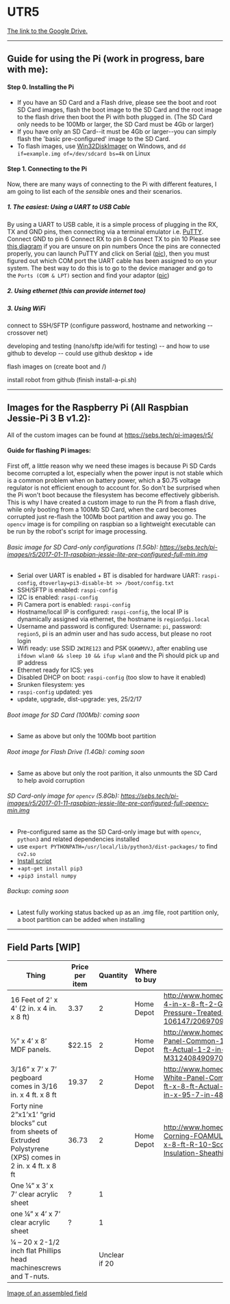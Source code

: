 # UTR5

[The link to the Google Drive.](https://drive.google.com/drive/folders/0B3CkMkwtokGCRW9SM05Hc056OWc)

--------------------------------------------------------------------------------------------------------------------------

## Guide for using the Pi (work in progress, bare with me):

#### Step 0. Installing the Pi
* If you have an SD Card and a Flash drive, please see the boot and root SD Card images, flash the boot image to the SD Card and the root image to the flash drive then boot the Pi with both plugged in. (The SD Card only needs to be 100Mb or larger, the SD Card must be 4Gb or larger)  
* If you have only an SD Card--it must be 4Gb or larger--you can simply flash the 'basic pre-configured' image to the SD Card.  
* To flash images, use [Win32DiskImager](https://sourceforge.net/projects/win32diskimager/) on Windows, and `dd if=example.img of=/dev/sdcard bs=4k` on Linux

#### Step 1. Connecting to the Pi
Now, there are many ways of connecting to the Pi with different features, I am going to list each of the *sensible* ones and their scenarios.
##### 1. The easiest: Using a UART to USB Cable
By using a UART to USB cable, it is a simple process of plugging in the RX, TX and GND pins, then connecting via a terminal emulator i.e. [PuTTY](http://www.putty.org/).  
Connect GND to pin 6
Connect RX to pin 8
Connect TX to pin 10
Please see [this diagram](http://www.jameco.com/Jameco/workshop/circuitnotes/raspberry_pi_circuit_note_fig2a.jpg) if you are unsure on pin numbers
Once the pins are connected properly, you can launch PuTTY and click on Serial ([pic](https://i.stack.imgur.com/XgR6I.png)), then you must figured out which COM port the UART cable has been assigned to on your system. The best way to do this is to go to the device manager and go to the `Ports (COM & LPT)` section and find your adaptor ([pic](http://www.usconverters.com/images/xs1000-article/device-manager.jpg))
##### 2. Using ethernet (this can provide internet too)
##### 3. Using WiFi
connect to SSH/SFTP (configure password, hostname and networking -- crossover net)

developing and testing (nano/sftp ide/wifi for testing)
 -- and how to use github to develop -- could use github desktop + ide

flash images on (create boot and /)

install robot from github (finish install-a-pi.sh)

--------------------------------------------------------------------------------------------------------------------------------

## Images for the Raspberry Pi (All Raspbian Jessie-Pi 3 B v1.2):

  All of the custom images can be found at https://sebs.tech/pi-images/r5/
  
#### Guide for flashing Pi images:
  First off, a little reason why we need these images is because Pi SD Cards become corrupted a lot, especially when the power input is not stable which is a common problem when on battery power, which a $0.75 voltage regulator is not efficient enough to account for. So don't be surprised when the Pi won't boot because the filesystem has become effectively gibberish. This is why I have created a custom image to run the Pi from a flash drive, while only booting from a 100Mb SD Card, when the card becomes corrupted just re-flash the 100Mb boot partition and away you go.
  The `opencv` image is for compiling on raspbian so a lightweight executable can be run by the robot's script for image processing.
  
###### Basic image for SD Card-only configurations (1.5Gb): https://sebs.tech/pi-images/r5/2017-01-11-raspbian-jessie-lite-pre-configured-full-min.img
  * Serial over UART is enabled + BT is disabled for hardware UART: `raspi-config`, `dtoverlay=pi3-disable-bt >> /boot/config.txt`
  * SSH/SFTP is enabled: `raspi-config`
  * I2C is enabled: `raspi-config`
  * Pi Camera port is enabled: `raspi-config`
  * Hostname/local IP is configured: `raspi-config`, the local IP is dynamically assigned via ethernet, the hostname is `region5pi.local`
  * Username and password is configured: Username: `pi`, password: `region5`, pi is an admin user and has sudo access, but please no root login
  * Wifi ready: use SSID `2WIRE123` and PSK `QGKWMVVJ`, after enabling use `ifdown wlan0 && sleep 10 && ifup wlan0` and the Pi should pick up and IP address
  * Ethernet ready for ICS: yes
  * Disabled DHCP on boot: `raspi-config` (too slow to have it enabled)
  * Srunken filesystem: yes
  * `raspi-config` updated: yes
  * update, upgrade, dist-upgrade: yes, 25/2/17
  
###### Boot image for SD Card (100Mb): coming soon
  * Same as above but only the 100Mb boot partition
  
###### Root image for Flash Drive (1.4Gb): coming soon
  * Same as above but only the root parition, it also unmounts the SD Card to help avoid corruption
  
###### SD Card-only image for `opencv` (5.8Gb): https://sebs.tech/pi-images/r5/2017-01-11-raspbian-jessie-lite-pre-configured-full-opencv-min.img
  * Pre-configured same as the SD Card-only image but with `opencv`, `python3` and related dependencies installed
  * use `export PYTHONPATH=/usr/local/lib/python3/dist-packages/` to find `cv2.so`
  * [Install script](https://gist.githubusercontent.com/willprice/c216fcbeba8d14ad1138/raw/6e9024162b2645989d5eca6db19f81df49a6accd/install-opencv.sh)
  * +`apt-get install pip3`
  * +`pip3 install numpy`
 
###### Backup: coming soon
  * Latest fully working status backed up as an .img file, root partition only, a boot partition can be added when installing

--------------------------------------------------------------------------------------------------------------------------

## Field Parts [WIP]

[comment]: <> (Visit http://www.tablesgenerator.com/markdown_tables# to easily generate tables like the one below)
[comment]: <> (Be sure to copy the table data and "File" -> "Paste table data")


| Thing                                                                                                         | Price per item | Quantity      | Where to buy | Link                                                                                                                                 |
|---------------------------------------------------------------------------------------------------------------|----------------|---------------|--------------|--------------------------------------------------------------------------------------------------------------------------------------|
| 16 Feet of 2' x 4' (2 in. x 4 in. x 8 ft)                                                                     | 3.37           | 2             | Home Depot   | http://www.homedepot.com/p/2-in-x-4-in-x-8-ft-2-Ground-Contact-Pressure-Treated-Lumber-106147/206970948                              |
| 1⁄2” x 4’ x 8’ MDF panels.                                                                                    | $22.15         | 2             | Home Depot   | http://www.homedepot.com/p/MDF-Panel-Common-1-2-in-x-4-ft-x-8-ft-Actual-1-2-in-x-49-in-x-97-in-M31240849097000000A/202332602         |
| 3/16” x 7’ x 7’ pegboard comes in 3/16 in. x 4 ft. x 8 ft                                                     | 19.37          | 2             | Home Depot   | http://www.homedepot.com/p/Pegboard-White-Panel-Common-3-16-in-x-4-ft-x-8-ft-Actual-0-155-in-x-47-7-in-x-95-7-in-486140/202189722    |
| Forty nine 2”x1’x1’ “grid blocks” cut from sheets of Extruded Polystyrene (XPS) comes in 2 in. x 4 ft. x 8 ft | 36.73          | 2             | Home Depot   | http://www.homedepot.com/p/Owens-Corning-FOAMULAR-150-2-in-x-4-ft-x-8-ft-R-10-Scored-Squared-Edge-Insulation-Sheathing-45W/100320352 |
| One 1⁄4” x 3’ x 7’ clear acrylic sheet                                                                        | ?              | 1             |              |                                                                                                                                      |
| one 1⁄4” x 4’ x 7’ clear acrylic sheet                                                                        | ?              | 1             |              |                                                                                                                                      |
| 1⁄4 – 20 x 2-1/2 inch flat Phillips head machinescrews and T-nuts.                                            |                | Unclear if 20 |              |                                                                                                                                      |

[Image of an assembled field](http://imgur.com/a/lrKux.jpg)

